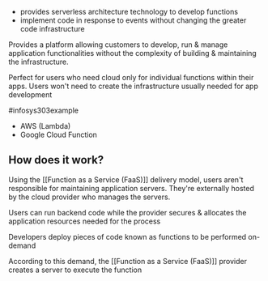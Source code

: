 - provides serverless architecture technology to develop functions
- implement code in response to events without changing the greater code infrastructure

Provides a platform allowing customers to develop, run & manage application functionalities without the complexity of building & maintaining the infrastructure.

Perfect for users who need cloud only for individual functions within their apps. Users won't need to create the infrastructure usually needed for app development

#infosys303example 
- AWS (Lambda)
- Google Cloud Function

## How does it work?
Using the [[Function as a Service (FaaS)]] delivery model, users aren't responsible for maintaining application servers. They're externally hosted by the cloud provider who manages the servers.

Users can run backend code while the provider secures & allocates the application resources needed for the process

Developers deploy pieces of code known as functions to be performed on-demand

According to this demand, the [[Function as a Service (FaaS)]] provider creates a server to execute the function